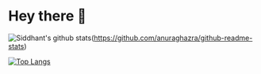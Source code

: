 # Hey there 👋

![Siddhant's github stats](https://github-readme-stats.vercel.app/api?username=Sid-149&show_icons=true)(https://github.com/anuraghazra/github-readme-stats)

[![Top Langs](https://github-readme-stats.vercel.app/api/top-langs/?username=Sid-149&layout=compact)](https://github.com/anuraghazra/github-readme-stats)
<!--
**Sid-149/Sid-149** is a ✨ _special_ ✨ repository because its `README.md` (this file) appears on your GitHub profile.

Here are some ideas to get you started:

- 🔭 I’m currently working on ...
- 🌱 I’m currently learning ...
- 👯 I’m looking to collaborate on ...
- 🤔 I’m looking for help with ...
- 💬 Ask me about ...
- 📫 How to reach me: ...
- 😄 Pronouns: ...
- ⚡ Fun fact: ...
-->
